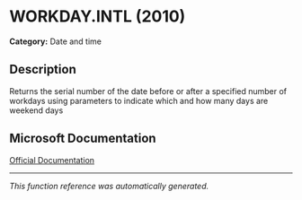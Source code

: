 # WORKDAY.INTL (2010)

**Category:** Date and time

## Description
Returns the serial number of the date before or after a specified number of workdays using parameters to indicate which and how many days are weekend days

## Microsoft Documentation
[Official Documentation](https://support.microsoft.com//en-us/office/workday-intl-function-a378391c-9ba7-4678-8a39-39611a9bf81d)

---
*This function reference was automatically generated.*
